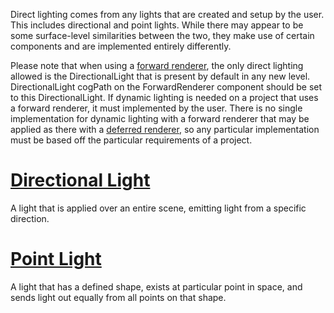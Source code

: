 Direct lighting comes from any lights that are created and setup by the user. This includes directional and point lights. While there may appear to be some surface-level similarities between the two, they make use of certain components and are implemented entirely differently.

Please note that when using a [forward renderer](https://github.com/PlasmaEngine/PlasmaDocs/blob/master/plasma_editor_documentation/plasmamanual/graphics/renderer.markdown), the only direct lighting allowed is the DirectionalLight that is present by default in any new level. DirectionalLight cogPath on the ForwardRenderer component should be set to this DirectionalLight. If dynamic lighting is needed on a project that uses a forward renderer, it must implemented by the user. There is no single implementation for dynamic lighting with a forward renderer that may be applied as there with a [deferred renderer](https://github.com/PlasmaEngine/PlasmaDocs/blob/master/plasma_editor_documentation/plasmamanual/graphics/renderer.markdown), so any particular implementation must be based off the particular requirements of a project.

 # [Directional Light](https://github.com/PlasmaEngine/PlasmaDocs/blob/master/plasma_editor_documentation/plasmamanual/graphics/lighting/direct_lighting/directional_light.markdown)
A light that is applied over an entire scene, emitting light from a specific direction.

 # [Point Light](https://github.com/PlasmaEngine/PlasmaDocs/blob/master/plasma_editor_documentation/plasmamanual/graphics/lighting/direct_lighting/point_light.markdown)
A light that has a defined shape, exists at particular point in space, and sends light out equally from all points on that shape. 

 